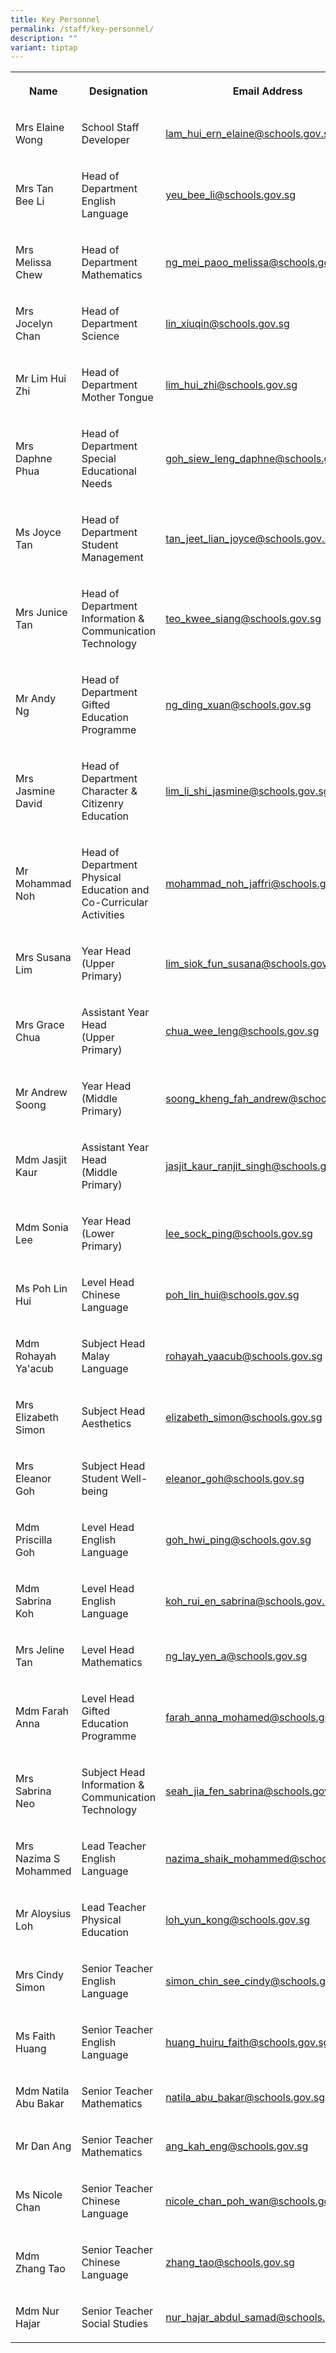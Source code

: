 ```yaml
---
title: Key Personnel
permalink: /staff/key-personnel/
description: ""
variant: tiptap
---
```

<table><tbody><tr><th rowspan="1" colspan="1"><p><strong>Name</strong></p></th><th rowspan="1" colspan="1"><p><strong>Designation</strong></p></th><th rowspan="1" colspan="1"><p><strong>Email Address</strong></p></th></tr><tr><td rowspan="1" colspan="1"><p>Mrs Elaine Wong</p></td><td rowspan="1" colspan="1"><p>School Staff Developer</p></td><td rowspan="1" colspan="1"><p><a href="mailto:lam_hui_ern_elaine@schools.gov.sg" rel="noopener noreferrer nofollow" target="_blank">lam_hui_ern_elaine@schools.gov.sg</a></p></td></tr><tr><td rowspan="1" colspan="1"><p>Mrs Tan Bee Li</p></td><td rowspan="1" colspan="1"><p>Head of Department<br>English Language</p></td><td rowspan="1" colspan="1"><p><a href="mailto:yeu_bee_li@schools.gov.sg" rel="noopener noreferrer nofollow" target="_blank">yeu_bee_li@schools.gov.sg</a></p></td></tr><tr><td rowspan="1" colspan="1"><p>Mrs Melissa Chew</p></td><td rowspan="1" colspan="1"><p>Head of Department<br>Mathematics</p></td><td rowspan="1" colspan="1"><p><a href="mailto:ng_mei_paoo_melissa@schools.gov.sg" rel="noopener noreferrer nofollow" target="_blank">ng_mei_paoo_melissa@schools.gov.sg</a></p></td></tr><tr><td rowspan="1" colspan="1"><p>Mrs Jocelyn Chan</p></td><td rowspan="1" colspan="1"><p>Head of Department<br>Science</p></td><td rowspan="1" colspan="1"><p><a href="mailto:lin_xiuqin@schools.gov.sg" rel="noopener noreferrer nofollow" target="_blank">lin_xiuqin@schools.gov.sg</a></p></td></tr><tr><td rowspan="1" colspan="1"><p>Mr Lim Hui Zhi</p></td><td rowspan="1" colspan="1"><p>Head of Department<br>Mother Tongue</p></td><td rowspan="1" colspan="1"><p><a href="mailto:lim_hui_zhi@schools.gov.sg" rel="noopener noreferrer nofollow" target="_blank">lim_hui_zhi@schools.gov.sg</a></p></td></tr><tr><td rowspan="1" colspan="1"><p>Mrs Daphne Phua</p></td><td rowspan="1" colspan="1"><p>Head of Department<br>Special Educational Needs</p></td><td rowspan="1" colspan="1"><p><a href="mailto:goh_siew_leng_daphne@schools.gov.sg" rel="noopener noreferrer nofollow" target="_blank">goh_siew_leng_daphne@schools.gov.sg</a></p></td></tr><tr><td rowspan="1" colspan="1"><p>Ms Joyce Tan</p></td><td rowspan="1" colspan="1"><p>Head of Department<br>Student Management</p></td><td rowspan="1" colspan="1"><p><a href="mailto:tan_jeet_lian_joyce@schools.gov.sg" rel="noopener noreferrer nofollow" target="_blank">tan_jeet_lian_joyce@schools.gov.sg</a></p></td></tr><tr><td rowspan="1" colspan="1"><p>Mrs Junice Tan</p></td><td rowspan="1" colspan="1"><p>Head of Department<br>Information &amp; Communication Technology</p></td><td rowspan="1" colspan="1"><p><a href="mailto:teo_kwee_siang@schools.gov.sg" rel="noopener noreferrer nofollow" target="_blank">teo_kwee_siang@schools.gov.sg</a></p></td></tr><tr><td rowspan="1" colspan="1"><p>Mr Andy Ng</p></td><td rowspan="1" colspan="1"><p>Head of Department<br>Gifted Education Programme</p></td><td rowspan="1" colspan="1"><p><a href="mailto:ng_ding_xuan@schools.gov.sg" rel="noopener noreferrer nofollow" target="_blank">ng_ding_xuan@schools.gov.sg</a></p></td></tr><tr><td rowspan="1" colspan="1"><p>Mrs Jasmine David<br></p></td><td rowspan="1" colspan="1"><p>Head of Department<br>Character &amp; Citizenry Education</p></td><td rowspan="1" colspan="1"><p><a href="mailto:lim_li_shi_jasmine@schools.gov.sg" rel="noopener noreferrer nofollow" target="_blank">lim_li_shi_jasmine@schools.gov.sg</a></p></td></tr><tr><td rowspan="1" colspan="1"><p>Mr Mohammad Noh</p></td><td rowspan="1" colspan="1"><p>Head of Department<br>Physical Education and Co-Curricular Activities</p></td><td rowspan="1" colspan="1"><p><a href="mailto:mohammad_noh_jaffri@schools.gov.sg" rel="noopener noreferrer nofollow" target="_blank">mohammad_noh_jaffri@schools.gov.sg</a></p></td></tr><tr><td rowspan="1" colspan="1"><p>Mrs Susana Lim</p></td><td rowspan="1" colspan="1"><p>Year Head<br>(Upper Primary)</p></td><td rowspan="1" colspan="1"><p><a href="mailto:lim_siok_fun_susana@schools.gov.sg" rel="noopener noreferrer nofollow" target="_blank">lim_siok_fun_susana@schools.gov.sg</a></p></td></tr><tr><td rowspan="1" colspan="1"><p>Mrs Grace Chua</p></td><td rowspan="1" colspan="1"><p>Assistant Year Head <br>(Upper Primary)</p></td><td rowspan="1" colspan="1"><p><a href="mailto:chua_wee_leng@schools.gov.sg" rel="noopener noreferrer nofollow" target="_blank">chua_wee_leng@schools.gov.sg</a></p></td></tr><tr><td rowspan="1" colspan="1"><p>Mr Andrew Soong</p></td><td rowspan="1" colspan="1"><p>Year Head<br>(Middle Primary)</p></td><td rowspan="1" colspan="1"><p><a href="mailto:soong_kheng_fah_andrew@schools.gov.sg" rel="noopener noreferrer nofollow" target="_blank">soong_kheng_fah_andrew@schools.gov.sg</a></p></td></tr><tr><td rowspan="1" colspan="1"><p>Mdm Jasjit Kaur</p></td><td rowspan="1" colspan="1"><p>Assistant Year Head<br>(Middle Primary)</p></td><td rowspan="1" colspan="1"><p><a href="mailto:jasjit_kaur_ranjit_singh@schools.gov.sg" rel="noopener noreferrer nofollow" target="_blank">jasjit_kaur_ranjit_singh@schools.gov.sg</a></p></td></tr><tr><td rowspan="1" colspan="1"><p>Mdm Sonia Lee</p></td><td rowspan="1" colspan="1"><p>Year Head<br>(Lower Primary)</p></td><td rowspan="1" colspan="1"><p><a href="mailto:lee_sock_ping@schools.gov.sg" rel="noopener noreferrer nofollow" target="_blank">lee_sock_ping@schools.gov.sg</a></p></td></tr><tr><td rowspan="1" colspan="1"><p>Ms Poh Lin Hui</p></td><td rowspan="1" colspan="1"><p>Level Head<br>Chinese Language</p></td><td rowspan="1" colspan="1"><p><a href="mailto:poh_lin_hui@schools.gov.sg" rel="noopener noreferrer nofollow" target="_blank">poh_lin_hui@schools.gov.sg</a></p></td></tr><tr><td rowspan="1" colspan="1"><p>Mdm Rohayah Ya'acub</p></td><td rowspan="1" colspan="1"><p>Subject Head<br>Malay Language</p></td><td rowspan="1" colspan="1"><p><a href="mailto:rohayah_yaacub@schools.gov.sg" rel="noopener noreferrer nofollow" target="_blank">rohayah_yaacub@schools.gov.sg</a></p></td></tr><tr><td rowspan="1" colspan="1"><p>Mrs Elizabeth Simon</p></td><td rowspan="1" colspan="1"><p>Subject Head<br>Aesthetics</p></td><td rowspan="1" colspan="1"><p><a href="mailto:elizabeth_simon@schools.gov.sg" rel="noopener noreferrer nofollow" target="_blank">elizabeth_simon@schools.gov.sg</a></p></td></tr><tr><td rowspan="1" colspan="1"><p>Mrs Eleanor Goh</p></td><td rowspan="1" colspan="1"><p>Subject Head<br>Student Well-being</p></td><td rowspan="1" colspan="1"><p><a href="mailto:eleanor_goh@schools.gov.sg" rel="noopener noreferrer nofollow" target="_blank">eleanor_goh@schools.gov.sg</a></p></td></tr><tr><td rowspan="1" colspan="1"><p>Mdm Priscilla Goh</p></td><td rowspan="1" colspan="1"><p>Level Head<br>English Language</p></td><td rowspan="1" colspan="1"><p><a href="mailto:goh_hwi_ping@schools.gov.sg" rel="noopener noreferrer nofollow" target="_blank">goh_hwi_ping@schools.gov.sg</a></p></td></tr><tr><td rowspan="1" colspan="1"><p>Mdm Sabrina Koh</p></td><td rowspan="1" colspan="1"><p>Level Head<br>English Language</p></td><td rowspan="1" colspan="1"><p><a href="mailto:koh_rui_en_sabrina@schools.gov.sg" rel="noopener noreferrer nofollow" target="_blank">koh_rui_en_sabrina@schools.gov.sg</a></p></td></tr><tr><td rowspan="1" colspan="1"><p>Mrs Jeline Tan</p></td><td rowspan="1" colspan="1"><p>Level Head<br>Mathematics</p></td><td rowspan="1" colspan="1"><p><a href="mailto:ng_lay_yen_a@schools.gov.sg" rel="noopener noreferrer nofollow" target="_blank">ng_lay_yen_a@schools.gov.sg</a></p></td></tr><tr><td rowspan="1" colspan="1"><p>Mdm Farah Anna</p></td><td rowspan="1" colspan="1"><p>Level Head<br>Gifted Education Programme</p></td><td rowspan="1" colspan="1"><p><a href="mailto:farah_anna_mohamed@schools.gov.sg" rel="noopener noreferrer nofollow" target="_blank">farah_anna_mohamed@schools.gov.sg</a></p></td></tr><tr><td rowspan="1" colspan="1"><p>Mrs Sabrina Neo</p></td><td rowspan="1" colspan="1"><p>Subject Head<br>Information &amp; Communication<br>Technology</p></td><td rowspan="1" colspan="1"><p><a href="mailto:seah_jia_fen_sabrina@schools.gov.sg" rel="noopener noreferrer nofollow" target="_blank">seah_jia_fen_sabrina@schools.gov.sg</a></p></td></tr><tr><td rowspan="1" colspan="1"><p>Mrs Nazima S Mohammed</p></td><td rowspan="1" colspan="1"><p>Lead Teacher<br>English Language</p></td><td rowspan="1" colspan="1"><p><a href="mailto:nazima_shaik_mohammed@schools.gov.sg" rel="noopener noreferrer nofollow" target="_blank">nazima_shaik_mohammed@schools.gov.sg</a></p></td></tr><tr><td rowspan="1" colspan="1"><p>Mr Aloysius Loh</p></td><td rowspan="1" colspan="1"><p>Lead Teacher<br>Physical Education<br></p></td><td rowspan="1" colspan="1"><p><a href="mailto:loh_yun_kong@schools.gov.sg" rel="noopener noreferrer nofollow" target="_blank">loh_yun_kong@schools.gov.sg</a></p></td></tr><tr><td rowspan="1" colspan="1"><p>Mrs Cindy Simon</p></td><td rowspan="1" colspan="1"><p>Senior Teacher<br>English Language</p></td><td rowspan="1" colspan="1"><p><a href="mailto:simon_chin_see_cindy@schools.gov.sg" rel="noopener noreferrer nofollow" target="_blank">simon_chin_see_cindy@schools.gov.sg</a></p></td></tr><tr><td rowspan="1" colspan="1"><p>Ms Faith Huang</p></td><td rowspan="1" colspan="1"><p>Senior Teacher<br>English Language</p></td><td rowspan="1" colspan="1"><p><a href="mailto:huang_huiru_faith@schools.gov.sg" rel="noopener noreferrer nofollow" target="_blank">huang_huiru_faith@schools.gov.sg</a></p></td></tr><tr><td rowspan="1" colspan="1"><p>Mdm Natila Abu Bakar<br></p></td><td rowspan="1" colspan="1"><p>Senior Teacher<br>Mathematics</p></td><td rowspan="1" colspan="1"><p><a href="mailto:natila_abu_bakar@schools.gov.sg" rel="noopener noreferrer nofollow" target="_blank">natila_abu_bakar@schools.gov.sg</a></p></td></tr><tr><td rowspan="1" colspan="1"><p>Mr Dan Ang</p></td><td rowspan="1" colspan="1"><p>Senior Teacher<br>Mathematics</p></td><td rowspan="1" colspan="1"><p><a href="mailto:ang_kah_eng@schools.gov.sg" rel="noopener noreferrer nofollow" target="_blank">ang_kah_eng@schools.gov.sg</a></p></td></tr><tr><td rowspan="1" colspan="1"><p>Ms Nicole Chan</p></td><td rowspan="1" colspan="1"><p>Senior Teacher<br>Chinese Language</p></td><td rowspan="1" colspan="1"><p><a href="mailto:nicole_chan_poh_wan@schools.gov.sg" rel="noopener noreferrer nofollow" target="_blank">nicole_chan_poh_wan@schools.gov.sg</a></p></td></tr><tr><td rowspan="1" colspan="1"><p>Mdm Zhang Tao</p></td><td rowspan="1" colspan="1"><p>Senior Teacher<br>Chinese Language</p></td><td rowspan="1" colspan="1"><p><a href="mailto:zhang_tao@schools.gov.sg" rel="noopener noreferrer nofollow" target="_blank">zhang_tao@schools.gov.sg</a></p></td></tr><tr><td rowspan="1" colspan="1"><p>Mdm Nur Hajar</p></td><td rowspan="1" colspan="1"><p>Senior Teacher Social Studies </p></td><td rowspan="1" colspan="1"><p><a href="mailto:nur_hajar_abdul_samad@schools.gov.sg" rel="noopener noreferrer nofollow" target="_blank">nur_hajar_abdul_samad@schools.gov.sg</a></p></td></tr></tbody></table><p></p>